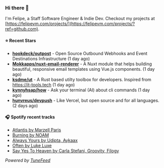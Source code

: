 ### Hi there 👋

I'm Felipe, a Staff Software Engineer & Indie Dev. Checkout my projects at [https://felipevm.com/projects/](https://felipevm.com/projects/?ref=github.com).

#### ⭐ Recent Stars
- **[hookdeck/outpost](https://github.com/hookdeck/outpost)** - Open Source Outbound Webhooks and Event Destinations Infrastructure (1 day ago)
- **[Mokkapps/nuxt-email-renderer](https://github.com/Mokkapps/nuxt-email-renderer)** - A Nuxt module that helps building beautiful, responsive email templates using Vue.js components. (1 day ago)
- **[ksdme/ut](https://github.com/ksdme/ut)** - A Rust based utilty toolbox for developers. Inspired from https://it-tools.tech (1 day ago)
- **[kynnyhsap/how](https://github.com/kynnyhsap/how)** - Ask your terminal (AI) about cli commands (1 day ago)
- **[hunvreus/devpush](https://github.com/hunvreus/devpush)** - Like Vercel, but open source and for all languages. (2 days ago)

#### 🎧 Spotify recent tracks
- [Atlantis by Marzell Paris](https://open.spotify.com/track/0PJuIFpRVzbySm84UTG3bv)
- [Burning by NOAM](https://open.spotify.com/track/4XwEh3yY4FtG4a9CrBFEbf)
- [Always Yours by Udipta, Aykaax](https://open.spotify.com/track/7Gdv9nJzlCyed0VV3MV5zB)
- [Often by Luke Luxe](https://open.spotify.com/track/6ANILkhFqNpAbcqhlWYBTp)
- [Say Yes To Heaven by Carla Stefani, Groovity, Filogy](https://open.spotify.com/track/0Mz3PAgaPSYCbVN6HMrzGQ)

_Powered by [TuneFeed](https://tunefeed.app?ref=github.com)_
